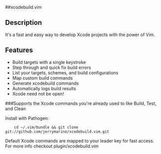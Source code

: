 ##xcodebuild.vim 

## Description
It's a fast and easy way to develop Xcode projects with the power of Vim. 

## Features
- Build targets with a single keystroke 
- Step through and quick fix build errors 
- List your targets, schemes, and build configurations 
- Map custom build commands 
- Generate xcodebuild commands 
- Automatically logs build results 
- Xcode need not be open! 

###Supports the Xcode commands you're already used to like Build, Test, and Clean

Install with Pathogen:

    	cd ~/.vim/bundle && git clone git://github.com/jerrymarino/xcodebuild.vim.git

Default Xcode commands are mapped to your leader key for fast access. For more info checkout plugin/xcodebuild.vim
